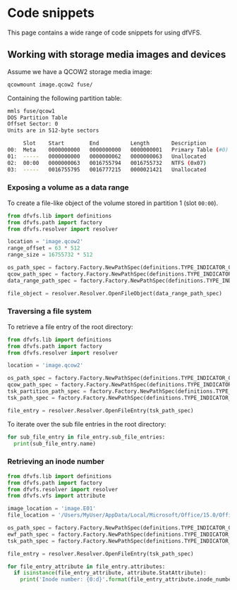 # Code snippets

This page contains a wide range of code snippets for using dfVFS.

## Working with storage media images and devices

Assume we have a QCOW2 storage media image:

```bash
qcowmount image.qcow2 fuse/
```

Containing the following partition table:

```bash
mmls fuse/qcow1
DOS Partition Table
Offset Sector: 0
Units are in 512-byte sectors

     Slot    Start        End          Length       Description
00:  Meta    0000000000   0000000000   0000000001   Primary Table (#0)
01:  -----   0000000000   0000000062   0000000063   Unallocated
02:  00:00   0000000063   0016755794   0016755732   NTFS (0x07)
03:  -----   0016755795   0016777215   0000021421   Unallocated
```

### Exposing a volume as a data range

To create a file-like object of the volume stored in partition 1 (slot `00:00`).

```python
from dfvfs.lib import definitions
from dfvfs.path import factory
from dfvfs.resolver import resolver

location = 'image.qcow2'
range_offset = 63 * 512
range_size = 16755732 * 512

os_path_spec = factory.Factory.NewPathSpec(definitions.TYPE_INDICATOR_OS, location=location)
qcow_path_spec = factory.Factory.NewPathSpec(definitions.TYPE_INDICATOR_QCOW, parent=os_path_spec)
data_range_path_spec = factory.Factory.NewPathSpec(definitions.TYPE_INDICATOR_DATA_RANGE, range_offset=range_offset, range_size=range_size, parent=qcow_path_spec)

file_object = resolver.Resolver.OpenFileObject(data_range_path_spec)
```

### Traversing a file system

To retrieve a file entry of the root directory:

```python
from dfvfs.lib import definitions
from dfvfs.path import factory
from dfvfs.resolver import resolver

location = 'image.qcow2'

os_path_spec = factory.Factory.NewPathSpec(definitions.TYPE_INDICATOR_OS, location=location)
qcow_path_spec = factory.Factory.NewPathSpec(definitions.TYPE_INDICATOR_QCOW, parent=os_path_spec)
tsk_partition_path_spec = factory.Factory.NewPathSpec(definitions.TYPE_INDICATOR_TSK_PARTITION, location='/p1', parent=qcow_path_spec)
tsk_path_spec = factory.Factory.NewPathSpec(definitions.TYPE_INDICATOR_TSK, location='/', parent=tsk_partition_path_spec)

file_entry = resolver.Resolver.OpenFileEntry(tsk_path_spec)
```

To iterate over the sub file entries in the root directory:

```python
for sub_file_entry in file_entry.sub_file_entries:
  print(sub_file_entry.name)
```

### Retrieving an inode number

```python
from dfvfs.lib import definitions
from dfvfs.path import factory
from dfvfs.resolver import resolver
from dfvfs.vfs import attribute

image_location = 'image.E01'
file_location = '/Users/MyUser/AppData/Local/Microsoft/Office/15.0/OfficeFileCache/MyFile.txt'

os_path_spec = factory.Factory.NewPathSpec(definitions.TYPE_INDICATOR_OS, location=image_location)
ewf_path_spec = factory.Factory.NewPathSpec(definitions.TYPE_INDICATOR_EWF, parent=os_path_spec)
tsk_path_spec = factory.Factory.NewPathSpec(definitions.TYPE_INDICATOR_TSK, location=file_location, parent=ewf_path_spec)

file_entry = resolver.Resolver.OpenFileEntry(tsk_path_spec)

for file_entry_attribute in file_entry.attributes:
  if isinstance(file_entry_attribute, attribute.StatAttribute):
    print('Inode number: {0:d}'.format(file_entry_attribute.inode_number))
```
